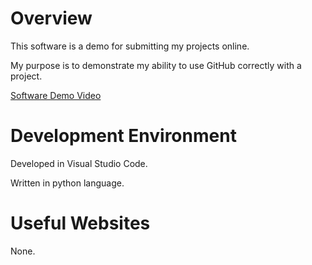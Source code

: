 # Overview

This software is a demo for submitting my projects online.

My purpose is to demonstrate my ability to use GitHub correctly with a project.

[Software Demo Video](http://youtube.link.goes.here)

# Development Environment

Developed in Visual Studio Code.

Written in python language.

# Useful Websites
None.
